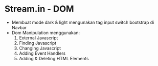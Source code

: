# Stream.in - DOM

- Membuat mode dark & light mengunakan tag input switch bootstrap di Navbar
- Dom Manipulation menggunakan:
    1. External Javascript
    2. Finding Javascript 
    3. Changing Javascript
    4. Adding Event Handlers
    5. Adding & Deleting HTML Elements


